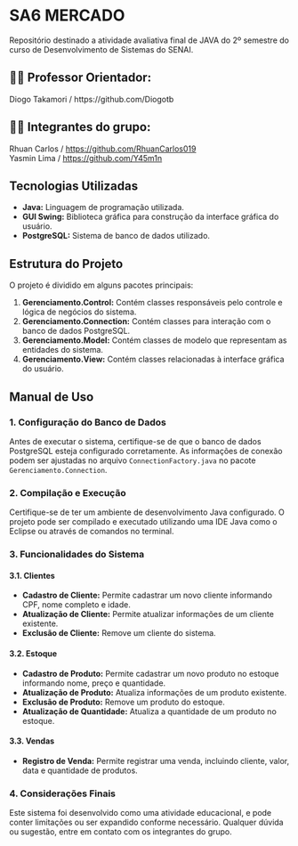 <h1>SA6 MERCADO</h1>
Repositório destinado a atividade avaliativa final de JAVA do 2º semestre do curso de Desenvolvimento de Sistemas do SENAI.

<h2> 👨‍🏫 Professor Orientador:</h2>
Diogo Takamori / https://github.com/Diogotb

<h2>👩‍💻 Integrantes do grupo:</h2>

Rhuan Carlos / https://github.com/RhuanCarlos019 <br>
Yasmin Lima / https://github.com/Y45m1n

## Tecnologias Utilizadas
- **Java:** Linguagem de programação utilizada.
- **GUI Swing:** Biblioteca gráfica para construção da interface gráfica do usuário.
- **PostgreSQL:** Sistema de banco de dados utilizado.

## Estrutura do Projeto
O projeto é dividido em alguns pacotes principais:

1. **Gerenciamento.Control:** Contém classes responsáveis pelo controle e lógica de negócios do sistema.
2. **Gerenciamento.Connection:** Contém classes para interação com o banco de dados PostgreSQL.
3. **Gerenciamento.Model:** Contém classes de modelo que representam as entidades do sistema.
4. **Gerenciamento.View:** Contém classes relacionadas à interface gráfica do usuário.


## Manual de Uso

### 1. Configuração do Banco de Dados
Antes de executar o sistema, certifique-se de que o banco de dados PostgreSQL esteja configurado corretamente. As informações de conexão podem ser ajustadas no arquivo `ConnectionFactory.java` no pacote `Gerenciamento.Connection`.

### 2. Compilação e Execução
Certifique-se de ter um ambiente de desenvolvimento Java configurado. O projeto pode ser compilado e executado utilizando uma IDE Java como o Eclipse ou através de comandos no terminal.

### 3. Funcionalidades do Sistema

#### 3.1. Clientes
- **Cadastro de Cliente:** Permite cadastrar um novo cliente informando CPF, nome completo e idade.
- **Atualização de Cliente:** Permite atualizar informações de um cliente existente.
- **Exclusão de Cliente:** Remove um cliente do sistema.

#### 3.2. Estoque
- **Cadastro de Produto:** Permite cadastrar um novo produto no estoque informando nome, preço e quantidade.
- **Atualização de Produto:** Atualiza informações de um produto existente.
- **Exclusão de Produto:** Remove um produto do estoque.
- **Atualização de Quantidade:** Atualiza a quantidade de um produto no estoque.

#### 3.3. Vendas
- **Registro de Venda:** Permite registrar uma venda, incluindo cliente, valor, data e quantidade de produtos.

### 4. Considerações Finais
Este sistema foi desenvolvido como uma atividade educacional, e pode conter limitações ou ser expandido conforme necessário. Qualquer dúvida ou sugestão, entre em contato com os integrantes do grupo.
